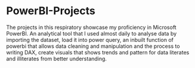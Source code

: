 # PowerBI-Projects
The projects in this respiratory showcase my proficiency in Microsoft PowerBI. An analytical tool that I used almost daily to analyse data by importing the dataset, load it into power query, an inbuilt function of powerbi that allows data cleaning and manipulation and the process to writing DAX, create visuals that shows trends and pattern for data literates and illiterates from better understanding.
